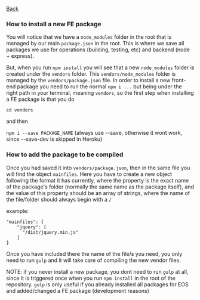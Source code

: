 [Back](https://gitlab.com/SUSE-UIUX/eos/wikis/home#developing-the-eos-project)


### How to install a new FE package

You will notice that we have a `node_modules` folder in the root that is managed by our main `package.json` in the root. This is where we save all packages we use for operations (building, testing, etc) and backend (node + express).

But, when you run `npm install` you will see that a new `node_modules` folder is created under the `vendors` folder. This `vendors/node_modules` folder is managed by the `vendors/package.json` file.
In order to install a new front-end package you need to run the normal `npm i ...` but being under the right path in your terminal, meaning `vendors`, so the first step when installing a FE package is that you do

`cd vendors`

and then

`npm i --save PACKAGE_NAME` (always use --save, otherwise it wont work, since --save-dev is skipped in Heroku)

### How to add the package to be compiled

Once you had saved it into `vendors/package.json`, then in the same file you will find the object `mainfiles`. Here you have to create a new object following the format it has currently, where the property is the exact name of the package's folder (normally the same name as the package itself), and the value of this property should be an array of strings, where the name of the file/folder should always begin with a `/`


example:

```
"mainfiles": {
    "jquery": [
      "/dist/jquery.min.js"
    ]
}
```

Once you have included there the name of the file/s you need, you only need to run `gulp` and it will take care of compiling the new vendor files.

NOTE: if you never install a new package, you dont need to run `gulp` at all, since it is triggered once when you run `npm install` in the root of the repository. `gulp` is only useful if you already installed all packages for EOS and added/changed a FE package (development reasons)